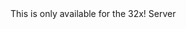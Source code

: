 <function name="ReadBitCoordMPBits" parent="bf_read" type="classfunc">
	<description>
		<note>
			This is only available for the 32x!
		</note>
	</description>
	<realm>Server</realm>
	<args>
		<arg name="integral" type="boolean" default="false"></arg>
		<arg name="lowprecision" type="boolean" default="false"></arg>
	</args>
	<rets>
		<ret name="value" type="number"></ret>
	</rets>
</function>